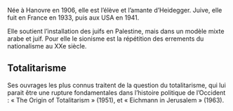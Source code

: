 Née à Hanovre en 1906, elle est l’élève et l’amante d’Heidegger. Juive, elle fuit en France en 1933, puis aux USA en 1941.

Elle soutient l’installation des juifs en Palestine, mais dans un modèle mixte arabe et juif. Pour elle le sionisme est la répétition des errements du nationalisme au XXe siècle.

## Totalitarisme

Ses ouvrages les plus connus traitent de la question du totalitarisme, qui lui parait être une rupture fondamentales dans l’histoire politique de l’Occident : « The Origin of Totalitarism » (1951), et « Eichmann in Jerusalem » (1963).
